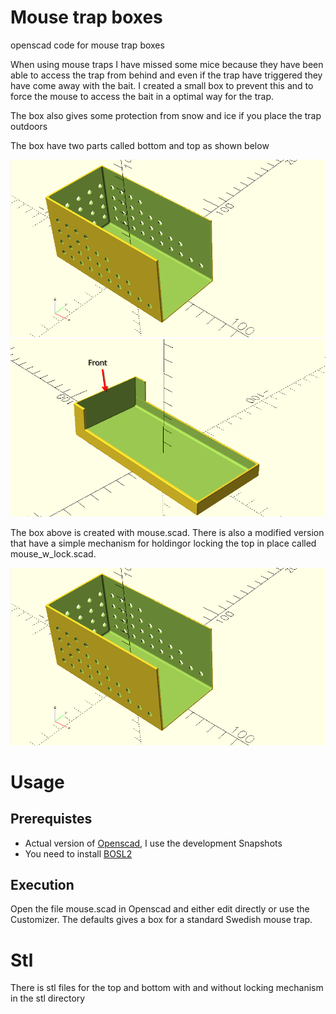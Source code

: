 # Mouse trap boxes
openscad code for mouse trap boxes

When using mouse traps I have missed some mice because they have been able to access the trap from behind and even if the trap have triggered they have come away with the bait. I created a small box to prevent this and to force the mouse to access the bait in a optimal way for the trap.

The box also gives some protection from snow and ice if you place the trap outdoors

The box have two parts called bottom and top as shown below

![Bottom part](images/mouse_plain_bottom.png)
![Top part](images/mouse_plain_top.png)

The box above is created with mouse.scad. There is also a modified version that have a simple mechanism for holdingor locking the top in place called mouse_w_lock.scad.

![Bottom part with lock](images/mouse_plain_bottom.png)

# Usage

## Prerequistes
- Actual version of [Openscad](https://openscad.org/), I use the development Snapshots
- You need to install [BOSL2](https://github.com/BelfrySCAD/BOSL2/wiki) 

## Execution
Open the file mouse.scad in Openscad and either edit directly or use the Customizer. The defaults gives a box for a standard Swedish mouse trap. 

# Stl

There is stl files for the top and bottom with and without locking mechanism in the stl directory
